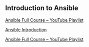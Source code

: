 ## Introduction to Ansible

[Ansible Full Course – YouTube Playlist](https://youtu.be/K4wGqwS2RLw?list=PLH5uDiXcw8tSW9Y6FsVsSQJQ88tMPBsbK)

[Ansible Introduction](https://www.youtube.com/watch?list=PLH5uDiXcw8tSW9Y6FsVsSQJQ88tMPBsbK&v=K4wGqwS2RLw)

[Ansible Full Course – YouTube Playlist](https://youtu.be/K4wGqwS2RLw?list=PLH5uDiXcw8tSW9Y6FsVsSQJQ88tMPBsbK)
